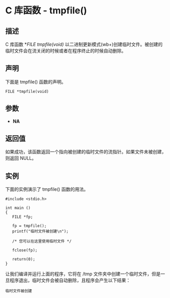 
# C 库函数 - tmpfile()

  

## 描述

C 库函数 **FILE *tmpfile(void)** 以二进制更新模式(wb+)创建临时文件。被创建的临时文件会在流关闭的时候或者在程序终止的时候自动删除。

## 声明

下面是 tmpfile() 函数的声明。

```
FILE *tmpfile(void)

```

## 参数

*   **NA**

## 返回值

如果成功，该函数返回一个指向被创建的临时文件的流指针。如果文件未被创建，则返回 NULL。

## 实例

下面的实例演示了 tmpfile() 函数的用法。

```
#include <stdio.h>

int main ()
{
   FILE *fp;

   fp = tmpfile();
   printf("临时文件被创建\n");

   /* 您可以在这里使用临时文件 */

   fclose(fp);

   return(0);
}

```

让我们编译并运行上面的程序，它将在 /tmp 文件夹中创建一个临时文件，但是一旦程序退出，临时文件会被自动删除，且程序会产生以下结果：

```
临时文件被创建

```

  

